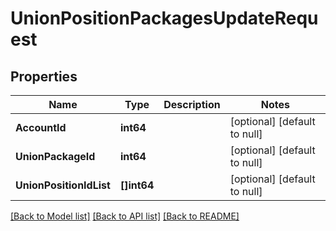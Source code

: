 # UnionPositionPackagesUpdateRequest

## Properties
Name | Type | Description | Notes
------------ | ------------- | ------------- | -------------
**AccountId** | **int64** |  | [optional] [default to null]
**UnionPackageId** | **int64** |  | [optional] [default to null]
**UnionPositionIdList** | **[]int64** |  | [optional] [default to null]

[[Back to Model list]](../README.md#documentation-for-models) [[Back to API list]](../README.md#documentation-for-api-endpoints) [[Back to README]](../README.md)


